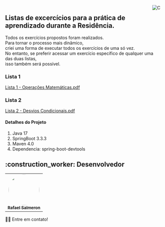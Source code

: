 <img align="right" alt="C"  src="https://github.com/user-attachments/assets/d7bed0b1-00c3-4680-baf3-dbc4194c77fe"/>

## Listas de excercícios para a prática de aprendizado durante a Residência.  


Todos os exercícios propostos foram realizados.  
Para tornar o processo mais dinâmico,  
criei uma forma de executar todos os exercícios de uma só vez.  
No entanto, se preferir acessar um exercício específico de qualquer uma das duas listas,  
isso também será possível.  


### Lista 1  
[Lista  1 - Operações Matemáticas.pdf](https://github.com/user-attachments/files/16827147/Lista.1.-.Operacoes.Matematicas.pdf)  
### Lista 2
[Lista 2 - Desvios Condicionais.pdf](https://github.com/user-attachments/files/16827149/Lista.2.-.Desvios.Condicionais.pdf)

#### Detalhes do Projeto  
1. Java 17
2. SpringBoot 3.3.3
3. Maven 4.0
4. Dependencia: spring-boot-devtools


<h2 id="desenvolvedor">:construction_worker: Desenvolvedor</h2>
<table> 
<tr>
 <td align="center"><a href="https://github.com/rafasalmeron"><img style="border-radius: 50%" src="https://avatars.githubusercontent.com/u/94733546?v=4" width="100px" alt=""/>
 <br />
 <sub><b>Rafael Salmeron</b></sub></a> <a href="https://github.com/rafasalmeron"></a></td>
</tr>
</table>

👋🏽 Entre em contato!

